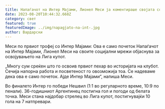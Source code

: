 ```yaml
---
title: Напаѓачот на Интер Мајами, Лионел Меси ја коментираше својата социјална ...
date: 2023-08-20T10:44:32.668Z
category: свет
featured: true
featuredImage: ../img/napagjato-na-int-.jpg
author: Вардарски
---
```

Меси по првиот трофеј со Интер Мајами: Ова е само почеток
Напаѓачот на Интер Мајами, Лионел Меси на своите социјални мрежи објаснува за освојувањето на Лига купот.

„Многу сум среќен што го освоив првиот пехар во историјата на клубот. Сечија напорна работа и посветеност го овозможија тоа. Се надеваме дека ова е само почеток. Ајде Интер Мајами“, напиша Меси.

Во финалето Интер го победи Нешвил (1:1 во регуларното време, 10:9 по пенали). 36-годишниот Аргентинец постигна гол и погоди од белата точка. Меси стана најдобар стрелец во Лига купот, постигнувајќи 10 гола на 7 натпревари.